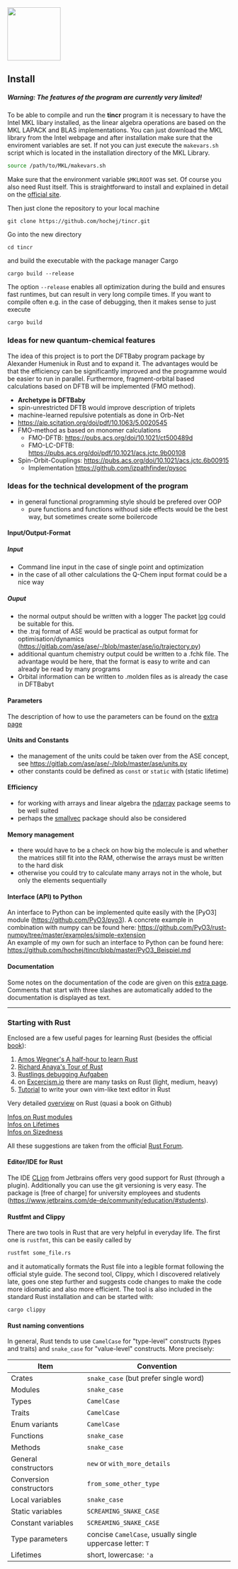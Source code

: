 <div align="left">
  <img src="https://github.com/hochej/tincr/blob/master/tincr.png" height="120"/>
</div>

## Install
##### Warning: The features of the program are currently very limited! 
To be able to compile and run the __tincr__ program it is necessary to have the Intel MKL libary
installed, as the linear algebra operations are based on the MKL LAPACK and BLAS implementations. 
You can just download the MKL library from the Intel webpage and after installation make sure that the 
enviroment variables are set. If not you can just execute the `makevars.sh` script which is located in the
installation directory of the MKL Library. 
```bash
source /path/to/MKL/makevars.sh
```  
Make sure that the environment variable `$MKLROOT` was set. 
Of course you also need Rust itself. This is straightforward to install and explained in 
detail on the [official site](https://www.rust-lang.org/tools/install). 

Then just clone the repository to your local machine
```
git clone https://github.com/hochej/tincr.git
```
Go into the new directory
```
cd tincr
```
and build the executable with the package manager Cargo
```
cargo build --release
```
The option `--release` enables all optimization during the build and ensures fast runtimes, but can
result in very long compile times. If you want to compile often e.g. in the case of debugging, then 
it makes sense to just execute
```
cargo build
``` 

### Ideas for new quantum-chemical features
The idea of this project is to port the DFTBaby program package by Alexander Humeniuk 
in Rust and to expand it. The advantages would be that the efficiency can be significantly
improved and the programme would be easier to run in parallel.
Furthermore, fragment-orbital based calculations based on DFTB will 
be implemented (FMO method).

- **Archetype is DFTBaby**
- spin-unrestricted DFTB would improve description of triplets
- machine-learned repulsive potentials as done in Orb-Net
- https://aip.scitation.org/doi/pdf/10.1063/5.0020545
- FMO-method as based on monomer calculations
    - FMO-DFTB: https://pubs.acs.org/doi/10.1021/ct500489d
    - FMO-LC-DFTB: https://pubs.acs.org/doi/pdf/10.1021/acs.jctc.9b00108
- Spin-Orbit-Couplings: https://pubs.acs.org/doi/10.1021/acs.jctc.6b00915
    - Implementation https://github.com/jzpathfinder/pysoc
    

### Ideas for the technical development of the program
- in general functional programming style should be prefered over OOP 
    - pure functions and functions withoud side effects would be the best way, but sometimes create some boilercode

#### Input/Output-Format
##### Input
- Command line input in the case of single point and optimization
- in the case of all other calculations the Q-Chem input format could be a nice way

##### Ouput
- the normal output should be written with a logger 
The packet [log](https://docs.rs/log/0.4.11/log/) could be suitable for this.  
- the .traj format of ASE would be practical as output format
for optimisation/dynamics (https://gitlab.com/ase/ase/-/blob/master/ase/io/trajectory.py)
- additional quantum chemistry output could be written to a .fchk file. The advantage would be here,
that the format is easy to write and can already be read by many programs
- Orbital information can be written to .molden files as is already the case in DFTBabyt

#### Parameters
The description of how to use the parameters can be found on the [extra page](https://github.com/hochej/tincr/blob/master/Parameter.md)

#### Units and Constants
- the management of the units could be taken over from the ASE concept, see https://gitlab.com/ase/ase/-/blob/master/ase/units.py
- other constants could be defined as `const` or `static` with (static lifetime) 

#### Efficiency
- for working with arrays and linear algebra the [ndarray](https://docs.rs/ndarray/0.13.1/ndarray/) package seems to be well suited
- perhaps the [smallvec](https://crates.io/crates/smallvec) package should also be considered 

#### Memory management 
- there would have to be a check on how big the molecule is and whether the matrices still fit into the RAM,
otherwise the arrays must be written to the hard disk
- otherwise you could try to calculate many arrays not in the whole, but only the elements 
sequentially 

#### Interface (API) to Python
An interface to Python can be implemented quite easily with the [PyO3] module (https://github.com/PyO3/pyo3). A concrete example 
in combination with numpy can be found here: https://github.com/PyO3/rust-numpy/tree/master/examples/simple-extension <br>
An example of my own for such an interface to Python can be found here: https://github.com/hochej/tincr/blob/master/PyO3_Beispiel.md

#### Documentation
Some notes on the documentation of the code are given on this [extra page](https://github.com/hochej/tincr/blob/master/Documentation.md).
Comments that start with three slashes are automatically added to the documentation
is displayed as text. 

-----------------------------------
### Starting with Rust
Enclosed are a few useful pages for learning Rust (besides the official [book](https://doc.rust-lang.org/book/)):

1. [Amos Wegner's A half-hour to learn Rust](https://fasterthanli.me/articles/a-half-hour-to-learn-rust)
2. [Richard Anaya's Tour of Rust](https://tourofrust.com/00_en.html)
3. [Rustlings debugging Aufgaben](https://github.com/rust-lang/rustlings)
4. on [Excercism.io](https://exercism.io/tracks/rust.) there are many tasks on Rust (light, medium, heavy)  
5. [Tutorial](https://www.philippflenker.com/hecto/) to write your own vim-like text editor in Rust

Very detailed [overview](https://github.com/Dhghomon/easy_rust/blob/master/README.md ) on Rust (quasi a book on Github)


[Infos on Rust modules](http://www.sheshbabu.com/posts/rust-module-system/) <br>
[Infos on Lifetimes](https://github.com/pretzelhammer/rust-blog/blob/master/posts/common-rust-lifetime-misconceptions.md) <br> 
[Infos on Sizedness](https://github.com/pretzelhammer/rust-blog/blob/master/posts/sizedness-in-rust.md) <br>
 
All these suggestions are taken from the official [Rust Forum](https://users.rust-lang.org/t/best-way-to-learn-rust-programming/47522/3
).
#### Editor/IDE for Rust
The IDE [CLion](https://www.jetbrains.com/clion/) from Jetbrains offers very good support for Rust (through a plugin). Additionally you can use
the git versioning is very easy. The package is [free of charge] for university employees and students (https://www.jetbrains.com/de-de/community/education/#students).

#### Rustfmt and Clippy 
There are two tools in Rust that are very helpful in everyday life. 
The first one is `rustfmt`, this can be easily called by 
```bash
rustfmt some_file.rs
``` 
and it automatically formats the Rust file into a legible format following the
official style guide. 
The second tool, Clippy, which I discovered relatively late, goes one step further
and suggests code changes to make the code more idiomatic and also more efficient.
The tool is also included in the standard Rust installation and can be started with:
```
cargo clippy
```


#### Rust naming conventions  

<p>In general, Rust tends to use <code>CamelCase</code> for &quot;type-level&quot; constructs
(types and traits) and <code>snake_case</code> for &quot;value-level&quot; constructs. More
precisely:</p>

<table><thead>
<tr>
<th>Item</th>
<th>Convention</th>
</tr>
</thead><tbody>
<tr>
<td>Crates</td>
<td><code>snake_case</code> (but prefer single word)</td>
</tr>
<tr>
<td>Modules</td>
<td><code>snake_case</code></td>
</tr>
<tr>
<td>Types</td>
<td><code>CamelCase</code></td>
</tr>
<tr>
<td>Traits</td>
<td><code>CamelCase</code></td>
</tr>
<tr>
<td>Enum variants</td>
<td><code>CamelCase</code></td>
</tr>
<tr>
<td>Functions</td>
<td><code>snake_case</code></td>
</tr>
<tr>
<td>Methods</td>
<td><code>snake_case</code></td>
</tr>
<tr>
<td>General constructors</td>
<td><code>new</code> or <code>with_more_details</code></td>
</tr>
<tr>
<td>Conversion constructors</td>
<td><code>from_some_other_type</code></td>
</tr>
<tr>
<td>Local variables</td>
<td><code>snake_case</code></td>
</tr>
<tr>
<td>Static variables</td>
<td><code>SCREAMING_SNAKE_CASE</code></td>
</tr>
<tr>
<td>Constant variables</td>
<td><code>SCREAMING_SNAKE_CASE</code></td>
</tr>
<tr>
<td>Type parameters</td>
<td>concise <code>CamelCase</code>, usually single uppercase letter: <code>T</code></td>
</tr>
<tr>
<td>Lifetimes</td>
<td>short, lowercase: <code>&#39;a</code></td>
</tr>
</tbody></table>